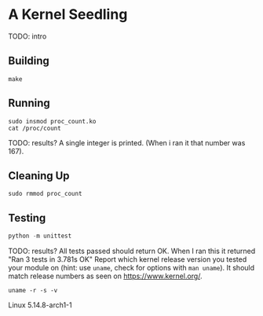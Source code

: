 # A Kernel Seedling
TODO: intro

## Building
```shell
make
```

## Running
```shell
sudo insmod proc_count.ko
cat /proc/count
```
TODO: results?
A single integer is printed. (When i ran it that number was 167).
## Cleaning Up
```shell
sudo rmmod proc_count
```

## Testing
```python
python -m unittest
```
TODO: results?
All tests passed should return OK. When I ran this it returned "Ran 3 tests in 3.781s OK"
Report which kernel release version you tested your module on
(hint: use `uname`, check for options with `man uname`).
It should match release numbers as seen on https://www.kernel.org/.

```shell
uname -r -s -v
```
Linux 5.14.8-arch1-1